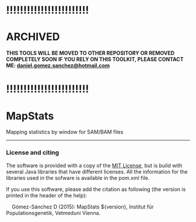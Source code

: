 # !!!!!!!!!!!!!!!!!!!!!!!!
# ARCHIVED
**THIS TOOLS WILL BE MOVED TO OTHER REPOSITORY OR REMOVED COMPLETELY SOON**
**IF YOU RELY ON THIS TOOLKIT, PLEASE CONTACT ME: daniel.gomez.sanchez@hotmail.com**
# !!!!!!!!!!!!!!!!!!!!!!!!

# MapStats

Mapping statistics by window for SAM/BAM files

---

### License and citing

The software is provided with a copy of the [MIT License](http://opensource.org/licenses/MIT), but is build with several Java libraries that have different licenses. All the information for the libraries used in the sofware is available in the pom.xml file.

If you use this software, please add the citation as following (the version is printed in the header of the help):

&nbsp;&nbsp;&nbsp;&nbsp;Gómez-Sánchez D (2015): MapStats ${version}, Institut für Populationsgenetik, Vetmeduni Vienna.
